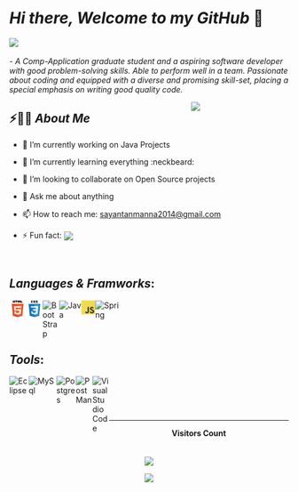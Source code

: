 # *Hi there, Welcome to my GitHub* 👋
<img src="https://readme-typing-svg.herokuapp.com?font=Architects+Daughter&color=22EBF7&size=28&center=false&lines=hey!+its+Sayantan+👋;Full+stack+web+developer...;Java+Enthusiast...;Techie..."/>

<p>- <i>A Comp-Application graduate student and a aspiring software developer with good problem-solving skills. Able to perform well in a team. Passionate about coding and equipped with a diverse and promising skill-set, placing a special emphasis on writing good quality code.</i></p>

<img src="https://user-images.githubusercontent.com/74038190/218265814-3084a4ba-809c-4135-afc0-8685d0f634b3.gif" width="35%" align="right" />

## ⚡🙋‍♂️ *About Me*

- 🔭 I’m currently working on Java Projects
- 🌱 I’m currently learning everything :neckbeard:
- 👯 I’m looking to collaborate on Open Source projects
- 💬 Ask me about anything
- 📫 How to reach me: sayantanmanna2014@gmail.com
  
- ⚡ Fun fact: <img src="https://www.boredpanda.com/blog/wp-content/uploads/2022/10/funny-phrases-coverimage.jpg" width="35%" align="center" />

  <br/>
## *Languages & Framworks*:

<img align="left" alt="HTML5" width="30px" src="https://raw.githubusercontent.com/github/explore/80688e429a7d4ef2fca1e82350fe8e3517d3494d/topics/html/html.png" />&nbsp;
<img align="left" alt="CSS3" width="30px" src="https://raw.githubusercontent.com/github/explore/80688e429a7d4ef2fca1e82350fe8e3517d3494d/topics/css/css.png" />&nbsp;
<img align="left" alt="BootStrap" width="30px" src="https://avatars.githubusercontent.com/u/2918581?v=4" />&nbsp;
<img align="left" alt="Java" width="40px" src="https://www.svgrepo.com/show/303388/java-4-logo.svg" />&nbsp;
<img align="left" alt="JavaScript" width="25px" src="https://raw.githubusercontent.com/github/explore/80688e429a7d4ef2fca1e82350fe8e3517d3494d/topics/javascript/javascript.png" />&nbsp;
<img align="left" alt="Spring" width="50px" src="https://www.svgrepo.com/show/354379/spring.svg" />&nbsp;

<br><br>
## *Tools*:
<img align="left" alt="Eclipse" width="35px" src="https://www.svgrepo.com/show/353685/eclipse-icon.svg" />&nbsp;
<img align="left" alt="MySql" width="50px" src="https://www.svgrepo.com/show/303251/mysql-logo.svg" />&nbsp;
<img align="left" alt="Postgres" width="35px" src="https://www.svgrepo.com/show/303301/postgresql-logo.svg" />&nbsp;
<img align="left" alt="PostMan" width="30px" src="https://www.svgrepo.com/show/354202/postman-icon.svg" />&nbsp;
<img align="left" alt="Visual Studio Code" width="30px" src="https://www.svgrepo.com/show/354522/visual-studio-code.svg" />&nbsp;


</br></br>
 <hr> 
 
<div align="center">
 <b align="center" style = {font-weight: 600}>Visitors Count</b>
<br><br>
<p align="center"><img align="center" src="https://profile-counter.glitch.me/{DeveloperSayantan}/count.svg" /></p> 
</div>
<p  align="center"><img src="https://user-images.githubusercontent.com/74038190/238200838-76036311-c8ea-4247-8bf8-a7077623036c.gif" width="8%"/></p>
